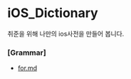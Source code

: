 # iOS_Dictionary
취준을 위해 나만의 ios사전을 만들어 봅니다.

### [Grammar]
* [for.md](https://github.com/theBettor/iOS_Dictionary/blob/main/Grammar/for.md)
